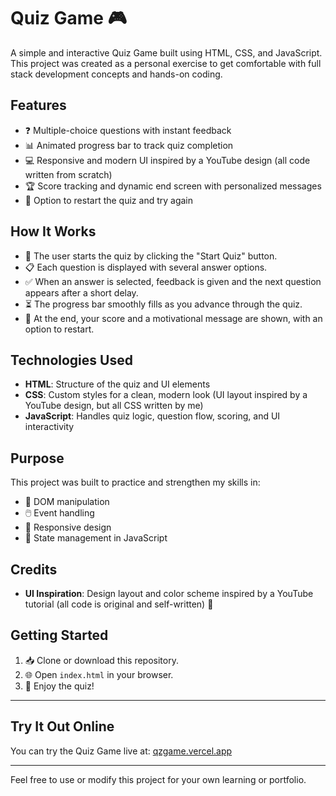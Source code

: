 # Quiz Game 🎮

A simple and interactive Quiz Game built using HTML, CSS, and JavaScript. This project was created as a personal exercise to get comfortable with full stack development concepts and hands-on coding.

## Features
- ❓ Multiple-choice questions with instant feedback
- 📊 Animated progress bar to track quiz completion
- 💻 Responsive and modern UI inspired by a YouTube design (all code written from scratch)
- 🏆 Score tracking and dynamic end screen with personalized messages
- 🔄 Option to restart the quiz and try again

## How It Works
- 🚀 The user starts the quiz by clicking the "Start Quiz" button.
- 📋 Each question is displayed with several answer options.
- ✅ When an answer is selected, feedback is given and the next question appears after a short delay.
- ⏳ The progress bar smoothly fills as you advance through the quiz.
- 🎉 At the end, your score and a motivational message are shown, with an option to restart.

## Technologies Used
- **HTML**: Structure of the quiz and UI elements
- **CSS**: Custom styles for a clean, modern look (UI layout inspired by a YouTube design, but all CSS written by me)
- **JavaScript**: Handles quiz logic, question flow, scoring, and UI interactivity

## Purpose
This project was built to practice and strengthen my skills in:
- 🔧 DOM manipulation
- 🖱️ Event handling
- 📱 Responsive design
- 🧠 State management in JavaScript

## Credits
- **UI Inspiration**: Design layout and color scheme inspired by a YouTube tutorial (all code is original and self-written) 🎨

## Getting Started
1. 📥 Clone or download this repository.
2. 🌐 Open `index.html` in your browser.
3. 🎊 Enjoy the quiz!

---

## Try It Out Online
You can try the Quiz Game live at: [qzgame.vercel.app](https://qzgame.vercel.app)

---

Feel free to use or modify this project for your own learning or portfolio.
